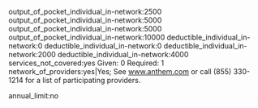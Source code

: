 output_of_pocket_individual_in-network:2500
output_of_pocket_individual_in-network:5000
output_of_pocket_individual_in-network:5000
output_of_pocket_individual_in-network:10000
deductible_individual_in-network:0
deductible_individual_in-network:0
deductible_individual_in-network:2000
deductible_individual_in-network:4000
services_not_covered:yes
Given: 0 Required: 1
network_of_providers:yes|Yes; See www.anthem.com or 
call (855) 330-1214 for a list of 
participating providers. 

annual_limit:no
